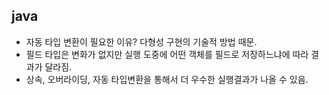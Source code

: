 ## java
- 자동 타입 변환이 필요한 이유? 다형성 구현의 기술적 방법 때문.
- 필드 타입은 변화가 없지만 실행 도중에 어떤 객체를 필드로 저장하느냐에 따라 결과가 달라짐.
- 상속, 오버라이딩, 자동 타입변환을 통해서 더 우수한 실행결과가 나올 수 있음.
